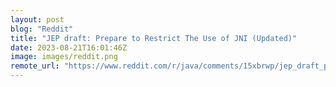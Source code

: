 ```yaml
---
layout: post
blog: "Reddit"
title: "JEP draft: Prepare to Restrict The Use of JNI (Updated)"
date: 2023-08-21T16:01:46Z
image: images/reddit.png
remote_url: "https://www.reddit.com/r/java/comments/15xbrwp/jep_draft_prepare_to_restrict_the_use_of_jni/"
---
```

